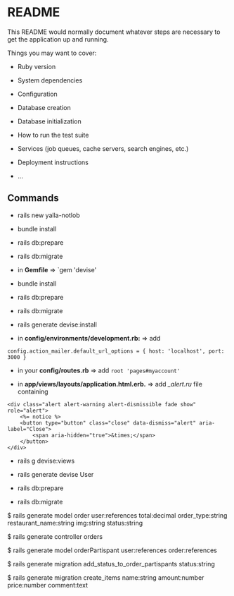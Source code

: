 # README

This README would normally document whatever steps are necessary to get the
application up and running.

Things you may want to cover:

* Ruby version

* System dependencies

* Configuration

* Database creation

* Database initialization

* How to run the test suite

* Services (job queues, cache servers, search engines, etc.)

* Deployment instructions

* ...


## Commands
* rails new yalla-notlob

* bundle install

* rails db:prepare

* rails db:migrate

* in **Gemfile** => `gem 'devise'

* bundle install

* rails db:prepare

* rails db:migrate

* rails generate devise:install

* in **config/environments/development.rb:** => add
```
config.action_mailer.default_url_options = { host: 'localhost', port: 3000 }
```

* in your **config/routes.rb** => add `root 'pages#myaccount'`

* in **app/views/layouts/application.html.erb.** => add *_alert.ru* file containing
```
<div class="alert alert-warning alert-dismissible fade show" role="alert">
    <%= notice %>
    <button type="button" class="close" data-dismiss="alert" aria-label="Close">
        <span aria-hidden="true">&times;</span>
    </button>
</div>
```

* rails g devise:views

* rails generate devise User

* rails db:prepare

* rails db:migrate

$ rails generate model order user:references total:decimal order_type:string restaurant_name:string img:string status:string


$ rails generate controller orders

$ rails generate model orderPartispant user:references order:references

$  rails generate migration add_status_to_order_partispants status:string

$  rails generate migration create_items name:string amount:number price:number comment:text